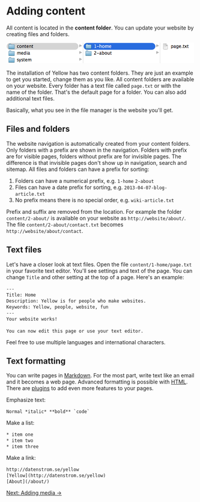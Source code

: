 Adding content
==============
All content is located in the **content folder**. You can update your website by creating files and folders.

![Screenshot](content-screenshot.png?raw=true)

The installation of Yellow has two content folders. They are just an example to get you started, change them as you like. All content folders are available on your website. Every folder has a text file called `page.txt` or with the name of the folder. That's the default page for a folder. You can also add additional text files.

Basically, what you see in the file manager is the website you'll get.

Files and folders
-----------------
The website navigation is automatically created from your content folders. Only folders with a prefix are shown in the navigation. Folders with prefix are for visible pages, folders without prefix are for invisible pages. The difference is that invisible pages don't show up in navigation, search and sitemap. All files and folders can have a prefix for sorting:

1. Folders can have a numerical prefix, e.g. `1-home` `2-about`
2. Files can have a date prefix for sorting, e.g. `2013-04-07-blog-article.txt`
3. No prefix means there is no special order, e.g. `wiki-article.txt`

Prefix and suffix are removed from the location. For example the folder `content/2-about/` is available on your website as `http://website/about/`. The file `content/2-about/contact.txt` becomes `http://website/about/contact`. 

Text files
----------
Let's have a closer look at text files. Open the file `content/1-home/page.txt` in your favorite text editor. You'll see settings and text of the page. You can change `Title` and other setting at the top of a page. Here's an example:

    ---
    Title: Home
    Description: Yellow is for people who make websites.
    Keywords: Yellow, people, website, fun
    ---
    Your website works!
    
    You can now edit this page or use your text editor.

Feel free to use multiple languages and international characters.

Text formatting
---------------
You can write pages in [Markdown](http://en.wikipedia.org/wiki/Markdown). For the most part, write text like an email and it becomes a web page. Advanced formatting is possible with [HTML](http://en.wikipedia.org/wiki/HTML). There are [plugins](https://github.com/markseu/yellowcms-extensions/tree/master/plugins) to add even more features to your pages.

Emphasize text:

    Normal *italic* **bold** `code`

Make a list:

    * item one
    * item two
    * item three

Make a link:

    http://datenstrom.se/yellow
    [Yellow](http://datenstrom.se/yellow)
    [About](/about/)

[Next: Adding media →](media.md)